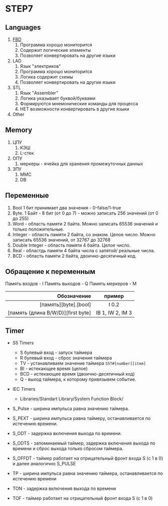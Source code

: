 # STEP7

## Languages

1. [FBD](fbd.md)
   1. Программа хорошо мониторится
   2. Содержит логические элементы
   3. Позволяет конвертировать на другие языки
2. LAD
   1. Язык "электриков"
   2. Программа хорошо мониторится
   3. Логика содержит схемы
   4. Позволяет конвертировать на другие языки
3. STL
   1. Язык "Assembler"
   2. Логика указывает буквой/буквами
   3. Формируются мнемонические команды для процесса
   4. НЕТ возможности конвертировать в другие языки
4. Other

## Memory

1. ЦПУ
   1. КЭШ
   2. L-стек
2. ОПУ
   1. меркеры - ячейка для хранения промежуточных данных
3. ЗПУ
   1. MMC
   2. DB

## Переменные

1. Bool 1 бит принимает два значения - 0-false/1-true
1. Byte. 1 Байт - 8 бит (от 0 до 7) - можно записать 256 значений (от 0 до 255)
1. Word - область памяти 2 байта. Можно записать 65536 значений и только положительные.
1. Integer - область памяти 2 байта, со знаком. Целое число. Можно записать 65536 значений, от 32767 до 32768
1. Double Integer - область памяти 4 байта. Целое число.
1. Real - областдь памяти 4 байта числа с запятой/ реальные числа.
1. BCD - область памяти 2 байта, двоично-десятичный код.

## Обращение к переменным

Память входов - I
Память выходов - Q
Память меркеров - M

Обозначение | пример|
---:|:---:|
[память][byte].[bool] | I 0.2
[память (длина B/W/D)][first byte] | IB 1, IW 2, IM 3

## Timer

- S5 Timers
  - S булевый вход - запуск таймера
  - R булевый вход - сброс значения таймера
  - TV - устанавливаем значение таймера `S5T#[number][item]`
  - BI - истекающее время (целое)
  - BCD - истекающее время (двоично-десятичный код)
  - Q - выход таймера, к которому привязывем событие.
- IEC Timers
  - Libraries/Standart Library/System Function Block/

- S_Pulse - ширина импульса равна значению таймера.
- S_PEXT - ширина импульса равна таймеру, останавливается по истечению времени.
- S_ODT - задержка включения выхода по времени.
- S_ODTS - запоминаемый таймер, задержка включения выхода по времени и сброс выхода только сбросом таймера.
- S_OFFDT - таймер работает на отрицательный фронт входа S (с 1 в 0) и далее аналогично S_PULSE
- TP - ширина импульса равна значению таймера, останавливается по истечению времени
- TON - задержка включения выхода по времени
- TOF - таймер работает на отрицательный фронт входа S (с 1 в 0)
